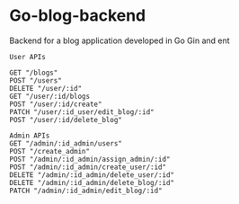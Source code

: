 # Go-blog-backend
Backend for a blog application developed in Go Gin and ent


```
User APIs

GET "/blogs"
POST "/users"
DELETE "/user/:id"
GET "/user/:id/blogs
POST "/user/:id/create"
PATCH "/user/:id_user/edit_blog/:id"
POST "/user/:id/delete_blog"

Admin APIs
GET "/admin/:id_admin/users"
POST "/create_admin"
POST "/admin/:id_admin/assign_admin/:id"
POST "/admin/:id_admin/create_user/:id"
DELETE "/admin/:id_admin/delete_user/:id"
DELETE "/admin/:id_admin/delete_blog/:id"
PATCH "/admin/:id_admin/edit_blog/:id"

```
